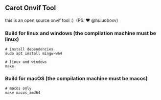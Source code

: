 ## Carot Onvif Tool

this is an open source onvif tool :）(PS. ♥️ @huluoboxv)

### Build for linux and windows (the compilation machine must be linux)

```shell
# install dependencies
sudo apt install mingw-w64

# linux and windows
make

```

### Build for macOS (the compilation machine must be macos)

```shell
# macos only
make macos_amd64

```